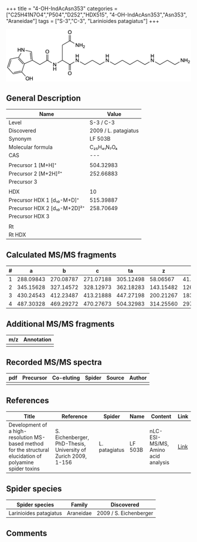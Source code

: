 +++
title = "4-OH-IndAcAsn353"
categories = ["C25H41N7O4","P504","D252","HDX515",
"4-OH-IndAcAsn353","Asn353",
"Araneidae"]
tags = ["S-3","C-3",
"Larinioides patagiatus"]
+++

![](/img/4-OH-IndAcAsn353.png)

## General Description

| Name                         | Value                |
|------------------------------|----------------------|
| Level                        | S-3 / C-3                  |
| Discovered                   | 2009 / L. patagiatus |
| Synonym                      | LF 503B              |
| Molecular formula            | C₂₅H₄₁N₇O₄           |
| CAS                          | ---                  |
|                              |                      |
| Precursor 1 [M+H]⁺           | 504.32983            |
| Precursor 2 [M+2H]²⁺         | 252.66883            |
| Precursor 3                  |                      |
|                              |                      |
| HDX                          | 10                   |
| Precursor HDX 1 [d₁₀-M+D]⁺   | 515.39887            |
| Precursor HDX 2 [d₁₀-M+2D]²⁺ | 258.70649            |
| Precursor HDX 3              |                      |
|                              |                      |
| Rt                           |                      |
| Rt HDX                       |                      |

## Calculated MS/MS fragments

| # | a         | b         | c         | ta        | z         | y         | tz        |
|---|-----------|-----------|-----------|-----------|-----------|-----------|-----------|
| 1 | 288.09843 | 270.08787 | 271.07188 | 305.12498 | 58.06567  | 41.03912  | 75.09222  |
| 2 | 345.15628 | 327.14572 | 328.12973 | 362.18283 | 143.15482 | 126.12827 | 160.18137 |
| 3 | 430.24543 | 412.23487 | 413.21888 | 447.27198 | 200.21267 | 183.18612 | 217.23922 |
| 4 | 487.30328 | 469.29272 | 470.27673 | 504.32983 | 314.25560 | 297.22905 | 331.28215 |

## Additional MS/MS fragments

| m/z       | Annotation |
|-----------|------------|
|           |            |

## Recorded MS/MS spectra

| pdf | Precursor | Co-eluting | Spider | Source | Author |
|-----|-----------|------------|--------|--------|--------|
|     |           |            |        |        |        |

## References

| Title                                                                                                      | Reference                                                     | Spider        | Name    | Content                            | Link                                                               |
|------------------------------------------------------------------------------------------------------------|---------------------------------------------------------------|---------------|---------|------------------------------------|--------------------------------------------------------------------|
| Development of a high-resolution MS-based method for the structural elucidation of polyamine spider toxins | S. Eichenberger, PhD-Thesis, University of Zurich 2009, 1-156 | L. patagiatus | LF 503B | nLC-ESI-MS/MS, Amino acid analysis | [Link](https://www.zora.uzh.ch/id/eprint/12787/1/Eichenberger.pdf) | 

## Spider species

| Spider species         | Family    | Discovered             |
|------------------------|-----------|------------------------|
| Larinioides patagiatus | Araneidae | 2009 / S. Eichenberger |

## Comments